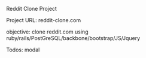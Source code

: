 Reddit Clone Project

Project URL: reddit-clone.com

objective: clone reddit.com using ruby/rails/PostGreSQL/backbone/bootstrap/JS/Jquery

Todos:
modal